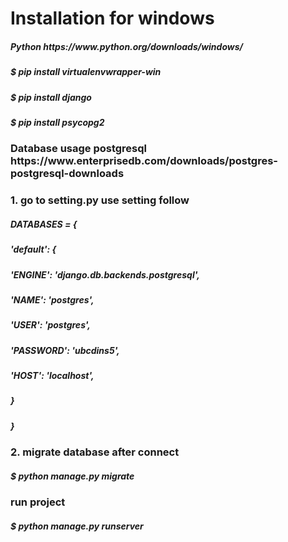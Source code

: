 <h1>Installation for windows</h1>
<h5>Python https://www.python.org/downloads/windows/  
<h5>$ pip install virtualenvwrapper-win </h5>
<h5>$ pip install django </h5>
<h5>$ pip install psycopg2 </h5>
<h3>Database usage postgresql  https://www.enterprisedb.com/downloads/postgres-postgresql-downloads </h3>
<h3> 1. go to setting.py use setting follow</h3>
    
 <h5>   DATABASES = {</h5>
<h5>    'default': {</h5>
 <h5>       'ENGINE': 'django.db.backends.postgresql',</h5>
 <h5>       'NAME': 'postgres',</h5>
 <h5>       'USER': 'postgres',</h5>
  <h5>      'PASSWORD': 'ubcdins5',</h5>
  <h5>      'HOST': 'localhost',</h5>
<h5> }</h5>
<h5>}
<h3>2. migrate database after connect </h3>
<h5>$ python manage.py migrate</h5>

<h3>run project</h3>
<h5>$ python manage.py runserver</h5>

